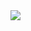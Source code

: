 <img src="https://capsule-render.vercel.app/api?type=모양&color=색상코드&height=높이&section=header&text=오픈소스개발프로젝트 기말 과제 - 20학번 강우석 &fontSize=20" />
